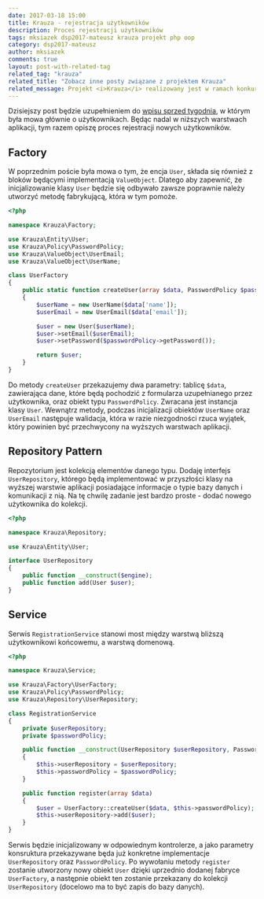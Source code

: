 ```yaml
---
date: 2017-03-18 15:00
title: Krauza - rejestracja użytkowników
description: Proces rejestracji użytkowników
tags: mksiazek dsp2017-mateusz krauza projekt php oop
category: dsp2017-mateusz
author: mksiazek
comments: true
layout: post-with-related-tag
related_tag: "krauza"
related_title: "Zobacz inne posty związane z projektem Krauza"
related_message: Projekt <i>Krauza</i> realizowany jest w ramach konkursu <a href="http://devstyle.pl/daj-sie-poznac/">Daj Się Poznać 2017</a>. Repozytorium dostępne jest w serwisie <a href="https://github.com/mejt/Krauza">GitHub</a>.
---
```


Dzisiejszy post będzie uzupełnieniem do [wpisu sprzed tygodnia](/dsp2017-mateusz/2017/03/10/krauza-po-pierwszych-commitach.html),
w którym była mowa głównie o użytkownikach. Będąc nadal w niższych warstwach aplikacji, tym razem opiszę proces
rejestracji nowych użytkowników.

## Factory
W poprzednim poście była mowa o tym, że encja `User`, składa się również z bloków będącymi implementacją `ValueObject`.
Dlatego aby zapewnić, że inicjalizowanie klasy `User` będzie się odbywało zawsze poprawnie należy utworzyć metodę fabrykującą,
która w tym pomoże.
~~~ php
<?php

namespace Krauza\Factory;

use Krauza\Entity\User;
use Krauza\Policy\PasswordPolicy;
use Krauza\ValueObject\UserEmail;
use Krauza\ValueObject\UserName;

class UserFactory
{
    public static function createUser(array $data, PasswordPolicy $passwordPolicy): User
    {
        $userName = new UserName($data['name']);
        $userEmail = new UserEmail($data['email']);

        $user = new User($userName);
        $user->setEmail($userEmail);
        $user->setPassword($passwordPolicy->getPassword());

        return $user;
    }
}
~~~
Do metody `createUser` przekazujemy dwa parametry: tablicę `$data`, zawierająca dane, które będą pochodzić z formularza
uzupełnianego przez użytkownika, oraz obiekt typu `PasswordPolicy`. Zwracana jest instancja klasy `User`.
Wewnątrz metody, podczas inicjalizacji obiektów `UserName` oraz `UserEmail` następuje walidacja, która w razie niezgodności
rzuca wyjątek, który powinien być przechwycony na wyższych warstwach aplikacji.

## Repository Pattern
Repozytorium jest kolekcją elementów danego typu. Dodaję interfejs `UserRepository`, którego będą implementować w
przyszłości klasy na wyższej warstwie aplikacji posiadające informacje o typie bazy danych i komunikacji z nią. 
Na tę chwilę zadanie jest bardzo proste - dodać nowego użytkownika do kolekcji.
~~~ php
<?php

namespace Krauza\Repository;

use Krauza\Entity\User;

interface UserRepository
{
    public function __construct($engine);
    public function add(User $user);
}
~~~

## Service
Serwis `RegistrationService` stanowi most między warstwą bliższą użytkownikowi końcowemu, a warstwą domenową.
~~~ php
<?php

namespace Krauza\Service;

use Krauza\Factory\UserFactory;
use Krauza\Policy\PasswordPolicy;
use Krauza\Repository\UserRepository;

class RegistrationService
{
    private $userRepository;
    private $passwordPolicy;

    public function __construct(UserRepository $userRepository, PasswordPolicy $passwordPolicy)
    {
        $this->userRepository = $userRepository;
        $this->passwordPolicy = $passwordPolicy;
    }

    public function register(array $data)
    {
        $user = UserFactory::createUser($data, $this->passwordPolicy);
        $this->userRepository->add($user);
    }
}
~~~
Serwis będzie inicjalizowany w odpowiednym kontrolerze, a jako parametry konsruktura przekazywane będa już konkretne
implementacje `UserRepository` oraz `PasswordPolicy`. Po wywołaniu metody `register` zostanie utworzony nowy obiekt `User`
dzięki uprzednio dodanej fabryce `UserFactory`, a następnie obiekt ten zostanie przekazany do kolekcji `UserRepository`
(docelowo ma to być zapis do bazy danych).
 